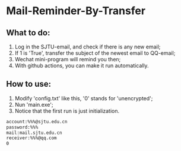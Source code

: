 # Mail-Reminder-By-Transfer

## What to do:

1. Log in the SJTU-email, and check if there is any new email;
2. If 1 is 'True', transfer the subject of the newest email to QQ-email;
3. Wechat mini-program will remind you then;
4. With github actions, you can make it run automatically.

## How to use:

1. Modify 'config.txt' like this, '0' stands for 'unencrypted';
2. Nun 'main.exe';
3. Notice that the first run is just initialization. 

```txt
account:%%%@sjtu.edu.cn
password:%%%
mail:mail.sjtu.edu.cn
receiver:%%%@qq.com
0
```
